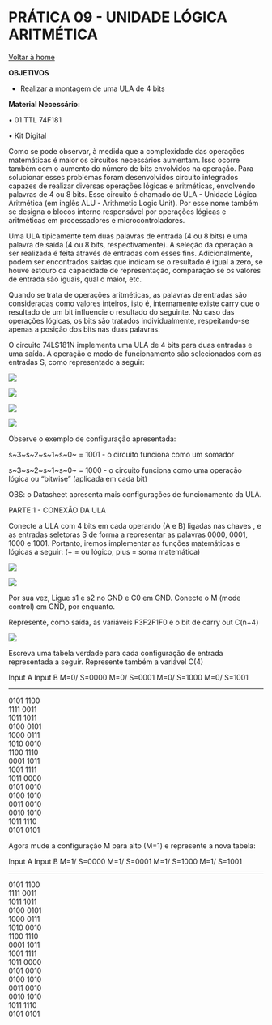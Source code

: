 <script>
  MathJax = {
    tex: {inlineMath: [['$', '$'], ['\\(', '\\)']]}
  };
  </script>
  <script id="MathJax-script" async src="https://cdn.jsdelivr.net/npm/mathjax@3/es5/tex-chtml.js"></script>
  
   <script src="https://cdn.jsdelivr.net/npm/mermaid@8.4.0/dist/mermaid.min.js"></script>
 <script>mermaid.initialize({startOnLoad:true});</script>


# PRÁTICA 09 - UNIDADE LÓGICA ARITMÉTICA

[Voltar à home](../)


**OBJETIVOS**

-   Realizar a montagem de uma ULA de 4 bits

**Material Necessário:**

• 01 TTL 74F181

• Kit Digital

Como se pode observar, à medida que a complexidade das operações
matemáticas é maior os circuitos necessários aumentam. Isso ocorre
também com o aumento do número de bits envolvidos na operação. Para
solucionar esses problemas foram desenvolvidos circuito integrados
capazes de realizar diversas operações lógicas e aritméticas, envolvendo
palavras de 4 ou 8 bits. Esse circuito é chamado de ULA - Unidade Lógica
Aritmética (em inglês ALU - Arithmetic Logic Unit). Por esse nome também
se designa o blocos interno responsável por operações lógicas e
aritméticas em processadores e microcontroladores.

Uma ULA tipicamente tem duas palavras de entrada (4 ou 8 bits) e uma
palavra de saı́da (4 ou 8 bits, respectivamente). A seleção da operação a
ser realizada é feita através de entradas com esses fins.
Adicionalmente, podem ser encontrados saı́das que indicam se o resultado
é igual a zero, se houve estouro da capacidade de representação,
comparação se os valores de entrada são iguais, qual o maior, etc.

Quando se trata de operações aritméticas, as palavras de entradas são
consideradas como valores inteiros, isto é, internamente existe carry
que o resultado de um bit influencie o resultado do seguinte. No caso
das operações lógicas, os bits são tratados individualmente,
respeitando-se apenas a posição dos bits nas duas palavras.

O circuito 74LS181N implementa uma ULA de 4 bits para duas entradas e
uma saída. A operação e modo de funcionamento são selecionados com as
entradas S, como representado a seguir:

![](./pr09/media/image8.png)


![](./pr09/media/image2.png)


![](./pr09/media/image6.png)


![](./pr09/media/image7.png)


Observe o exemplo de configuração apresentada:

s~3~s~2~s~1~s~0~ = 1001 - o circuito funciona como um somador

s~3~s~2~s~1~s~0~ = 1000 - o circuito funciona como uma operação lógica
ou “bitwise” (aplicada em cada bit)

OBS: o Datasheet apresenta mais configurações de funcionamento da ULA.

PARTE 1 - CONEXÃO DA ULA

Conecte a ULA com 4 bits em cada operando (A e B) ligadas nas chaves , e
as entradas seletoras S de forma a representar as palavras 0000, 0001,
1000 e 1001. Portanto, iremos implementar as funções matemáticas e
lógicas a seguir: (+ = ou lógico, plus = soma matemática)

![](./pr09/media/image5.png)


![](./pr09/media/image3.png)


Por sua vez, Ligue s1 e s2 no GND e C0 em GND. Conecte o M (mode
control) em GND, por enquanto.

Represente, como saída, as variáveis F3F2F1F0 e o bit de carry out
C(n+4)

![](./pr09/media/image4.png)


Escreva uma tabela verdade para cada configuração de entrada
representada a seguir. Represente também a variável C(4)

  Input A   Input B   M=0/ S=0000   M=0/ S=0001   M=0/ S=1000   M=0/ S=1001
  --------- --------- ------------- ------------- ------------- -------------
  0101      1100                                                
  1111      0011                                                
  1011      1011                                                
  0100      0101                                                
  1000      0111                                                
  1010      0010                                                
  1100      1110                                                
  0001      1011                                                
  1001      1111                                                
  1011      0000                                                
  0101      0010                                                
  0100      1010                                                
  0011      0010                                                
  0010      1010                                                
  1011      1110                                                
  0101      0101                                                

Agora mude a configuração M para alto (M=1) e represente a nova tabela:

  Input A   Input B   M=1/ S=0000   M=1/ S=0001   M=1/ S=1000   M=1/ S=1001
  --------- --------- ------------- ------------- ------------- -------------
  0101      1100                                                
  1111      0011                                                
  1011      1011                                                
  0100      0101                                                
  1000      0111                                                
  1010      0010                                                
  1100      1110                                                
  0001      1011                                                
  1001      1111                                                
  1011      0000                                                
  0101      0010                                                
  0100      1010                                                
  0011      0010                                                
  0010      1010                                                
  1011      1110                                                
  0101      0101                                                


